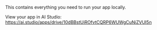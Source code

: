 This contains everything you need to run your app locally.

View your app in AI Studio: https://ai.studio/apps/drive/10dBBstUiROfvtCQRP6WUWgCuNiZVUI5n

